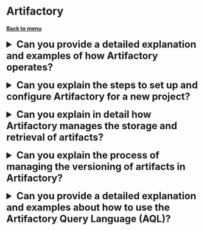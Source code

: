<h1>Artifactory</h1> 
<h4> 

[Back to menu](..%2FMenu.md)

</h4>

[//]: # (Can you provide a detailed explanation 
        and examples of how Artifactory operates?)
<details>
    <summary style="font-size: 25px;">
        <b>
            Can you provide a detailed explanation 
            and examples of how Artifactory operates?
        </b>
    </summary>
<br>

JFrog's Artifactory is a universal artifact repository manager
that fully supports software packages created with
a range of programming languages and technologies.

Artifactory serves as a source of truth for
all binaries and builds artifacts in the organization,
offering key features like security and access control,
vulnerability analysis, CI/CD integrations, and more.

To use Artifactory, you can upload a binary manually or programmatically.

**What problem solves:** Artifactory addresses challenges related
to managing binaries and build artifacts in the enterprise.
It prevents redundancy and inconsistencies,
making software builds more predictable and reliable.

**In what situation must use:** Artifactory is highly useful
in organizations with a broad range of tech stacks
where having a single source of truth for all binaries is crucial.

Pros:

1. Supports a wide range of package formats.
2. Integrates well with most CI/CD tools.
3. Robust user management and access control features.

Cons:

1. Certain advanced features come only with the enterprise plan.
2. Initial setup and configuration could be complex.
3. It's a heavy application and can require
   sizable hardware resources to run smoothly.

</details>
<br>

[//]: # (Can you explain the steps to set up 
        and configure Artifactory for a new project?)
<details>
    <summary style="font-size: 25px;">
        <b>
            Can you explain the steps to set up 
            and configure Artifactory for a new project?
        </b>
    </summary>
<br>

Artifactory is a universal artifact repository manager
where you can manage multiple applications, and their dependencies,
in one place.

1. Set up Repositories: Repositories hold various packages.
   Based on your requirements, create local, remote, and virtual repositories.

    - Local repositories: You use these to deploy internal artifacts, e.g.,
      code compiled from your own code bases.

    - Remote repositories: These proxy and cache artifacts from remote resources
      like npmjs.org or jcenter.

    - Virtual repositories: These combine local and remote repositories
      under a common URL to simplify configuration in the client side.

2. Configure Security: Set up users, groups, and permissions based
   on the teams and roles in your project.
   JFrog Artifactory integrates with LDAP, SAML, Crowd,
   and other common identity providers.

3. Integrate with Build Tools: Artifactory supports a range of build tools
   like Maven, Gradle, npm, NuGet, and more.
   You will need to add the corresponding Artifactory plugin
   or extension to your build tool and configure it to resolve
   dependencies from and deploy build packages to Artifactory.

</details>
<br>

[//]: # (Can you explain in detail how Artifactory 
        manages the storage and retrieval of artifacts?)
<details>
    <summary style="font-size: 25px;">
        <b>
            Can you explain in detail how Artifactory 
            manages the storage and retrieval of artifacts?
        </b>
    </summary>
<br>

Artifactory, as an artifact repository manager,
handles the storage and retrieval of artifacts using an effective
and efficient approach:

1. Storage: Artifactory supports a variety of storage systems,
   and the choice of which one to use depends on your specific needs.
   You can store your artifacts on the local file system,
   on the cloud (AWS S3, Google Cloud Storage, etc.),
   or on a sharded file system in the Enterprise+ version.

   Artifactory uses checksum-based storage to ensure data integrity
   and eliminate redundancy.
   Each file you deploy to Artifactory is checksummed,
   and the checksum value is used to create a unique file name.
   If the same artifact is uploaded multiple times to different locations,
   Artifactory doesn't store duplicate copies of the file.
   Instead, it's stored once and all instances refer to this single stored file.

2. Retrieval: Every artifact stored in Artifactory is assigned to a repository.
   When you request an artifact from a repository,
   Artifactory first checks if the artifact is available in the local cache.

</details>
<br>

[//]: # (Can you explain the process of managing 
        the versioning of artifacts in Artifactory?)
<details>
    <summary style="font-size: 25px;">
        <b>
            Can you explain the process of managing 
            the versioning of artifacts in Artifactory?
        </b>
    </summary>
<br>

JFrog Artifactory has built-in support for managing versioned artifacts.

1. Naming Convention: Artifactory relies primarily on the naming conventions
   of artifact repositories that it supports, such as Maven, NPM, Docker, etc.
   Built-in metadata for these package types includes versioning information.

2. Repository Layout: Artifactory allows you to define a 'repository layout'
   which acts as a policy that determines how Artifactory
   stores and identifies artifacts in a particular repository.

3. Version Control Systems: If you're using a Version Control System (VCS)
   like Git in your SDLC, tagging your commits in VCS for versioning
   can and should align with the artifact versioning system in Artifactory.

4. Deploying Snapshots and Releases: Artifactory supports both release and snapshot versions of artifacts. Development
   teams can deploy snapshot versions (pre-releases) of an artifact during the development process, then deploy the
   final release version when they finalize the changes.

5. Retention Policies: Artifactory allows you to configure retention policies
   to clean old and unused versions of artifacts,
   ensuring disk space is used efficiently.

</details>
<br>

[//]: # (Can you provide a detailed explanation 
        and examples about how to use the Artifactory Query Language "AQL"?)
<details>
    <summary style="font-size: 25px;">
        <b>
            Can you provide a detailed explanation 
            and examples about how to use the Artifactory Query Language (AQL)?
        </b>
    </summary>
<br>

The Artifactory Query Language (AQL) is a
flexible query language that allows you to fetch information
about the artifacts stored in Artifactory.

AQL is read-only - it doesn’t modify or delete content.

1. Criteria: The smallest unit in AQL,
   allowing you to filter artifacts based on artifact properties such as repo,
   path, name, size, depth, etc.

2. Operators: Allow for comparison and manipulation
   of your criteria such as matches, equals, less than, greater than, includes,
   excludes, etc.

3. Sorting: You can arrange the items in the result in a particular order.

Here’s an example of an AQL query in Artifactory:

```aql
items.find(
    {
        "repo":{"$eq":"libs-release-local"}, 
        "@myprops.mykey":{"$eq":"myval"}
    }
).sort({"$desc": ["name", "path"]})
```

</details>
<br>

